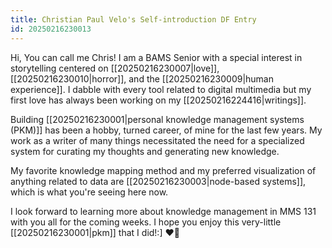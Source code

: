 ```yaml
---
title: Christian Paul Velo's Self-introduction DF Entry
id: 20250216230013
---
```

Hi, You can call me Chris! I am a BAMS Senior with a special interest in storytelling centered on [[20250216230007|love]], [[20250216230010|horror]], and the [[20250216230009|human experience]]. I dabble with every tool related to digital multimedia but my first love has always been working on my [[20250216224416|writings]].

Building [[20250216230001|personal knowledge management systems (PKM)]] has been a hobby, turned career, of mine for the last few years. My work as a writer of many things necessitated the need for a specialized system for curating my thoughts and generating new knowledge. 

My favorite knowledge mapping method and my preferred visualization of anything related to data are [[20250216230003|node-based systems]], which is what you're seeing here now.

I look forward to learning more about knowledge management in MMS 131 with you all for the coming weeks. I hope you enjoy this very-little [[20250216230001|pkm]] that I did!:] ❤️‍🔥